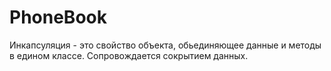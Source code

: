 # PhoneBook
Инкапсуляция - это свойство объекта, обьединяющее данные и методы в едином классе. Сопровождается сокрытием данных.
